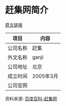 # 赶集网简介

[原文链接](https://www.it-this-year.com/2020/04/23/227)

|项目|内容|
|-----|-----|
|公司名称|赶集|
|外文名称|ganji|
|公司地址|北京|
|成立时间|2005年3月|
|公司官网||

资料来源: 
[百度百科-赶集网](https://baike.baidu.com/item/%E8%B5%B6%E9%9B%86%E7%BD%91)